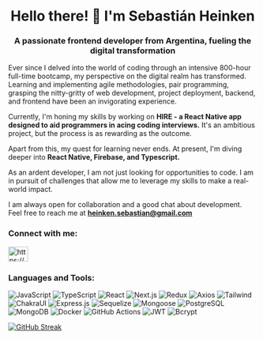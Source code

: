 <h1 align="center">Hello there! 👋 I'm Sebastián Heinken</h1>
<h3 align="center">A passionate frontend developer from Argentina, fueling the digital transformation</h3>

Ever since I delved into the world of coding through an intensive 800-hour full-time bootcamp, my perspective on the digital realm has transformed. Learning and implementing agile methodologies, pair programming, grasping the nitty-gritty of web development, project deployment, backend, and frontend have been an invigorating experience.

Currently, I'm honing my skills by working on **HIRE - a React Native app designed to aid programmers in acing coding interviews.** It's an ambitious project, but the process is as rewarding as the outcome.

Apart from this, my quest for learning never ends. At present, I'm diving deeper into **React Native, Firebase, and Typescript.**

As an ardent developer, I am not just looking for opportunities to code. I am in pursuit of challenges that allow me to leverage my skills to make a real-world impact. 

I am always open for collaboration and a good chat about development. Feel free to reach me at **heinken.sebastian@gmail.com**

<h3 align="left">Connect with me:</h3>
<p align="left">
<a href="https://www.linkedin.com/in/sebastian-heinken/" target="blank"><img align="center" src="https://raw.githubusercontent.com/rahuldkjain/github-profile-readme-generator/master/src/images/icons/Social/linked-in-alt.svg" alt="https://www.linkedin.com/in/sebastian-heinken/" height="30" width="40" /></a>
</p>

### Languages and Tools:

![JavaScript](https://img.shields.io/badge/-JavaScript-f7df1e?style=flat-square&logo=javascript&logoColor=black)
![TypeScript](https://img.shields.io/badge/-TypeScript-007acc?style=flat-square&logo=typescript&logoColor=white)
![React](https://img.shields.io/badge/-React-61dafb?style=flat-square&logo=react&logoColor=black)
![Next.js](https://img.shields.io/badge/-Next.js-000000?style=flat-square&logo=next.js&logoColor=white)
![Redux](https://img.shields.io/badge/-Redux-764abc?style=flat-square&logo=redux&logoColor=white)
![Axios](https://img.shields.io/badge/-Axios-007acc?style=flat-square&logo=axios&logoColor=white)
![Tailwind](https://img.shields.io/badge/-Tailwind-38b2ac?style=flat-square&logo=tailwind-css&logoColor=white)
![ChakraUI](https://img.shields.io/badge/-ChakraUI-319795?style=flat-square&logo=chakra-ui&logoColor=white)
![Express.js](https://img.shields.io/badge/-Express.js-000000?style=flat-square&logo=express&logoColor=white)
![Sequelize](https://img.shields.io/badge/-Sequelize-52b0e7?style=flat-square&logo=sequelize&logoColor=white)
![Mongoose](https://img.shields.io/badge/-Mongoose-880000?style=flat-square&logo=mongoose&logoColor=white)
![PostgreSQL](https://img.shields.io/badge/-PostgreSQL-336791?style=flat-square&logo=postgresql&logoColor=white)
![MongoDB](https://img.shields.io/badge/-MongoDB-47a248?style=flat-square&logo=mongodb&logoColor=white)
![Docker](https://img.shields.io/badge/-Docker-2496ed?style=flat-square&logo=docker&logoColor=white)
![GitHub Actions](https://img.shields.io/badge/-GitHub_Actions-2088ff?style=flat-square&logo=github-actions&logoColor=white)
![JWT](https://img.shields.io/badge/-JWT-000000?style=flat-square&logo=JSON-Web-Tokens&logoColor=white)
![Bcrypt](https://img.shields.io/badge/-Bcrypt-68a063?style=flat-square&logo=bcrypt&logoColor=white)


[![GitHub Streak](https://streak-stats.demolab.com?user=sheinken88&theme=vue-dark&exclude_days=Sun%2CSat&type=png&hide_current_streak=true)](https://git.io/streak-stats)
